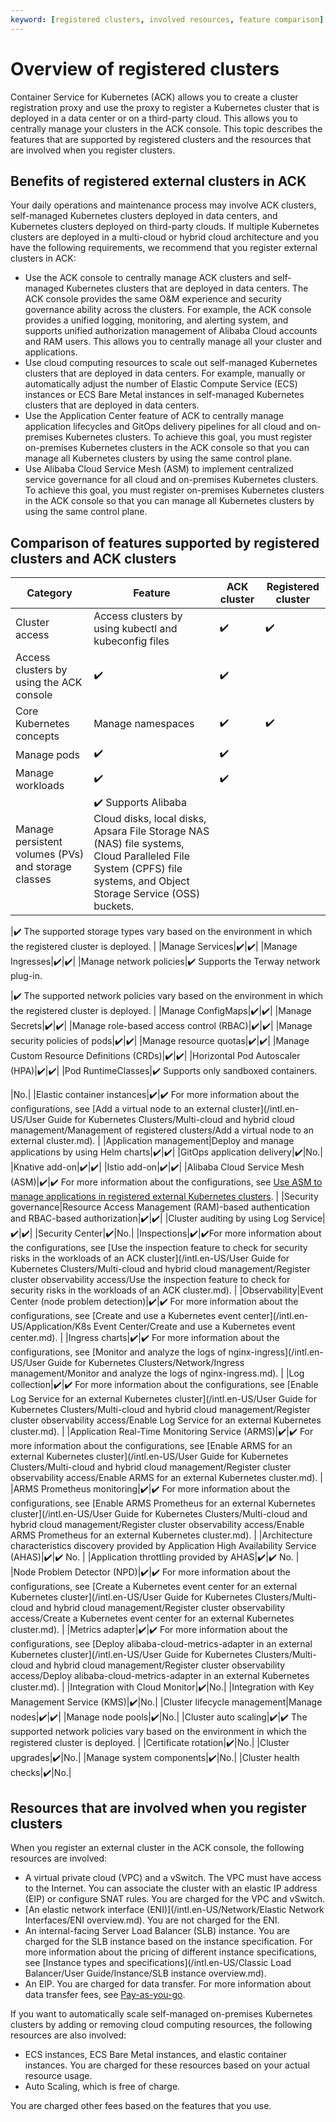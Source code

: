 ```yaml
---
keyword: [registered clusters, involved resources, feature comparison]
---
```


# Overview of registered clusters

Container Service for Kubernetes \(ACK\) allows you to create a cluster registration proxy and use the proxy to register a Kubernetes cluster that is deployed in a data center or on a third-party cloud. This allows you to centrally manage your clusters in the ACK console. This topic describes the features that are supported by registered clusters and the resources that are involved when you register clusters.

## Benefits of registered external clusters in ACK

Your daily operations and maintenance process may involve ACK clusters, self-managed Kubernetes clusters deployed in data centers, and Kubernetes clusters deployed on third-party clouds. If multiple Kubernetes clusters are deployed in a multi-cloud or hybrid cloud architecture and you have the following requirements, we recommend that you register external clusters in ACK:

-   Use the ACK console to centrally manage ACK clusters and self-managed Kubernetes clusters that are deployed in data centers. The ACK console provides the same O&M experience and security governance ability across the clusters. For example, the ACK console provides a unified logging, monitoring, and alerting system, and supports unified authorization management of Alibaba Cloud accounts and RAM users. This allows you to centrally manage all your cluster and applications.
-   Use cloud computing resources to scale out self-managed Kubernetes clusters that are deployed in data centers. For example, manually or automatically adjust the number of Elastic Compute Service \(ECS\) instances or ECS Bare Metal instances in self-managed Kubernetes clusters that are deployed in data centers.
-   Use the Application Center feature of ACK to centrally manage application lifecycles and GitOps delivery pipelines for all cloud and on-premises Kubernetes clusters. To achieve this goal, you must register on-premises Kubernetes clusters in the ACK console so that you can manage all Kubernetes clusters by using the same control plane.
-   Use Alibaba Cloud Service Mesh \(ASM\) to implement centralized service governance for all cloud and on-premises Kubernetes clusters. To achieve this goal, you must register on-premises Kubernetes clusters in the ACK console so that you can manage all Kubernetes clusters by using the same control plane.

## Comparison of features supported by registered clusters and ACK clusters

|Category|Feature|ACK cluster|Registered cluster|
|--------|-------|-----------|------------------|
|Cluster access|Access clusters by using kubectl and kubeconfig files|✔️|✔️|
|Access clusters by using the ACK console|✔️|✔️|
|Core Kubernetes concepts|Manage namespaces|✔️|✔️|
|Manage pods|✔️|✔️|
|Manage workloads|✔️|✔️|
|Manage persistent volumes \(PVs\) and storage classes|✔️ Supports Alibaba Cloud disks, local disks, Apsara File Storage NAS \(NAS\) file systems, Cloud Paralleled File System \(CPFS\) file systems, and Object Storage Service \(OSS\) buckets.

|✔️ The supported storage types vary based on the environment in which the registered cluster is deployed. |
|Manage Services|✔️|✔️|
|Manage Ingresses|✔️|✔️|
|Manage network policies|✔️ Supports the Terway network plug-in.

|✔️ The supported network policies vary based on the environment in which the registered cluster is deployed. |
|Manage ConfigMaps|✔️|✔️|
|Manage Secrets|✔️|✔️|
|Manage role-based access control \(RBAC\)|✔️|✔️|
|Manage security policies of pods|✔️|✔️|
|Manage resource quotas|✔️|✔️|
|Manage Custom Resource Definitions \(CRDs\)|✔️|✔️|
|Horizontal Pod Autoscaler \(HPA\)|✔️|✔️|
|Pod RuntimeClasses|✔️ Supports only sandboxed containers.

|No.|
|Elastic container instances|✔️|✔️ For more information about the configurations, see [Add a virtual node to an external cluster](/intl.en-US/User Guide for Kubernetes Clusters/Multi-cloud and hybrid cloud management/Management of registered clusters/Add a virtual node to an external cluster.md). |
|Application management|Deploy and manage applications by using Helm charts|✔️|✔️|
|GitOps application delivery|✔️|No.|
|Knative add-on|✔️|✔️|
|Istio add-on|✔️|✔️|
|Alibaba Cloud Service Mesh \(ASM\)|✔️|✔️ For more information about the configurations, see [Use ASM to manage applications in registered external Kubernetes clusters](). |
|Security governance|Resource Access Management \(RAM\)-based authentication and RBAC-based authorization|✔️|✔️|
|Cluster auditing by using Log Service|✔️|✔️|
|Security Center|✔️|No.|
|Inspections|✔️|✔️For more information about the configurations, see [Use the inspection feature to check for security risks in the workloads of an ACK cluster](/intl.en-US/User Guide for Kubernetes Clusters/Multi-cloud and hybrid cloud management/Register cluster observability access/Use the inspection feature to check for security risks in the workloads of an ACK cluster.md). |
|Observability|Event Center \(node problem detection\)|✔️|✔️ For more information about the configurations, see [Create and use a Kubernetes event center](/intl.en-US/Application/K8s Event Center/Create and use a Kubernetes event center.md). |
|Ingress charts|✔️|✔️ For more information about the configurations, see [Monitor and analyze the logs of nginx-ingress](/intl.en-US/User Guide for Kubernetes Clusters/Network/Ingress management/Monitor and analyze the logs of nginx-ingress.md). |
|Log collection|✔️|✔️ For more information about the configurations, see [Enable Log Service for an external Kubernetes cluster](/intl.en-US/User Guide for Kubernetes Clusters/Multi-cloud and hybrid cloud management/Register cluster observability access/Enable Log Service for an external Kubernetes cluster.md). |
|Application Real-Time Monitoring Service \(ARMS\)|✔️|✔️ For more information about the configurations, see [Enable ARMS for an external Kubernetes cluster](/intl.en-US/User Guide for Kubernetes Clusters/Multi-cloud and hybrid cloud management/Register cluster observability access/Enable ARMS for an external Kubernetes cluster.md). |
|ARMS Prometheus monitoring|✔️|✔️ For more information about the configurations, see [Enable ARMS Prometheus for an external Kubernetes cluster](/intl.en-US/User Guide for Kubernetes Clusters/Multi-cloud and hybrid cloud management/Register cluster observability access/Enable ARMS Prometheus for an external Kubernetes cluster.md). |
|Architecture characteristics discovery provided by Application High Availability Service \(AHAS\)|✔️|✔️ No. |
|Application throttling provided by AHAS|✔️|✔️ No. |
|Node Problem Detector \(NPD\)|✔️|✔️ For more information about the configurations, see [Create a Kubernetes event center for an external Kubernetes cluster](/intl.en-US/User Guide for Kubernetes Clusters/Multi-cloud and hybrid cloud management/Register cluster observability access/Create a Kubernetes event center for an external Kubernetes cluster.md). |
|Metrics adapter|✔️|✔️ For more information about the configurations, see [Deploy alibaba-cloud-metrics-adapter in an external Kubernetes cluster](/intl.en-US/User Guide for Kubernetes Clusters/Multi-cloud and hybrid cloud management/Register cluster observability access/Deploy alibaba-cloud-metrics-adapter in an external Kubernetes cluster.md). |
|Integration with Cloud Monitor|✔️|No.|
|Integration with Key Management Service \(KMS\)|✔️|No.|
|Cluster lifecycle management|Manage nodes|✔️|✔️|
|Manage node pools|✔️|No.|
|Cluster auto scaling|✔️|✔️ The supported network policies vary based on the environment in which the registered cluster is deployed. |
|Certificate rotation|✔️|No.|
|Cluster upgrades|✔️|No.|
|Manage system components|✔️|No.|
|Cluster health checks|✔️|No.|

## Resources that are involved when you register clusters

When you register an external cluster in the ACK console, the following resources are involved:

-   A virtual private cloud \(VPC\) and a vSwitch. The VPC must have access to the Internet. You can associate the cluster with an elastic IP address \(EIP\) or configure SNAT rules. You are charged for the VPC and vSwitch.
-   [An elastic network interface \(ENI\)](/intl.en-US/Network/Elastic Network Interfaces/ENI overview.md). You are not charged for the ENI.
-   An internal-facing Server Load Balancer \(SLB\) instance. You are charged for the SLB instance based on the instance specification. For more information about the pricing of different instance specifications, see [Instance types and specifications](/intl.en-US/Classic Load Balancer/User Guide/Instance/SLB instance overview.md).
-   An EIP. You are charged for data transfer. For more information about data transfer fees, see [Pay-as-you-go](/intl.en-US/Pricing/Pay-as-you-go.md).

If you want to automatically scale self-managed on-premises Kubernetes clusters by adding or removing cloud computing resources, the following resources are also involved:

-   ECS instances, ECS Bare Metal instances, and elastic container instances. You are charged for these resources based on your actual resource usage.
-   Auto Scaling, which is free of charge.

You are charged other fees based on the features that you use.

